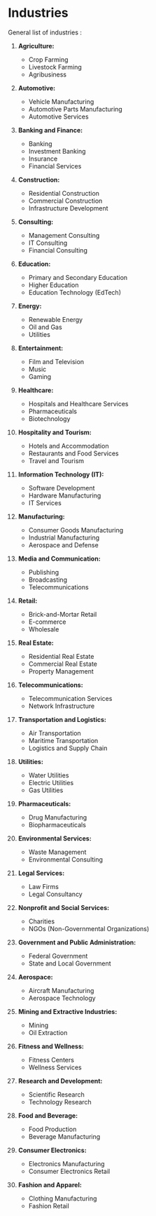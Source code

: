 # Industries

General list of industries :

1. **Agriculture:**
   - Crop Farming
   - Livestock Farming
   - Agribusiness

2. **Automotive:**
   - Vehicle Manufacturing
   - Automotive Parts Manufacturing
   - Automotive Services

3. **Banking and Finance:**
   - Banking
   - Investment Banking
   - Insurance
   - Financial Services

4. **Construction:**
   - Residential Construction
   - Commercial Construction
   - Infrastructure Development

5. **Consulting:**
   - Management Consulting
   - IT Consulting
   - Financial Consulting

6. **Education:**
   - Primary and Secondary Education
   - Higher Education
   - Education Technology (EdTech)

7. **Energy:**
   - Renewable Energy
   - Oil and Gas
   - Utilities

8. **Entertainment:**
   - Film and Television
   - Music
   - Gaming

9. **Healthcare:**
   - Hospitals and Healthcare Services
   - Pharmaceuticals
   - Biotechnology

10. **Hospitality and Tourism:**
    - Hotels and Accommodation
    - Restaurants and Food Services
    - Travel and Tourism

11. **Information Technology (IT):**
    - Software Development
    - Hardware Manufacturing
    - IT Services

12. **Manufacturing:**
    - Consumer Goods Manufacturing
    - Industrial Manufacturing
    - Aerospace and Defense

13. **Media and Communication:**
    - Publishing
    - Broadcasting
    - Telecommunications

14. **Retail:**
    - Brick-and-Mortar Retail
    - E-commerce
    - Wholesale

15. **Real Estate:**
    - Residential Real Estate
    - Commercial Real Estate
    - Property Management

16. **Telecommunications:**
    - Telecommunication Services
    - Network Infrastructure

17. **Transportation and Logistics:**
    - Air Transportation
    - Maritime Transportation
    - Logistics and Supply Chain

18. **Utilities:**
    - Water Utilities
    - Electric Utilities
    - Gas Utilities

19. **Pharmaceuticals:**
    - Drug Manufacturing
    - Biopharmaceuticals

20. **Environmental Services:**
    - Waste Management
    - Environmental Consulting

21. **Legal Services:**
    - Law Firms
    - Legal Consultancy

22. **Nonprofit and Social Services:**
    - Charities
    - NGOs (Non-Governmental Organizations)

23. **Government and Public Administration:**
    - Federal Government
    - State and Local Government

24. **Aerospace:**
    - Aircraft Manufacturing
    - Aerospace Technology

25. **Mining and Extractive Industries:**
    - Mining
    - Oil Extraction

26. **Fitness and Wellness:**
    - Fitness Centers
    - Wellness Services

27. **Research and Development:**
    - Scientific Research
    - Technology Research

28. **Food and Beverage:**
    - Food Production
    - Beverage Manufacturing

29. **Consumer Electronics:**
    - Electronics Manufacturing
    - Consumer Electronics Retail

30. **Fashion and Apparel:**
    - Clothing Manufacturing
    - Fashion Retail
